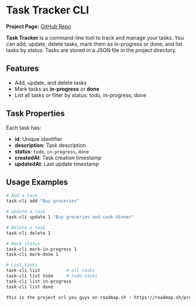 # Task Tracker CLI

**Project Page:** [GitHub Repo](https://github.com/ilyasszn492/github-user-activity)

**Task Tracker** is a command-line tool to track and manage your tasks. You can add, update, delete tasks, mark them as in-progress or done, and list tasks by status. Tasks are stored in a JSON file in the project directory.

## Features

- Add, update, and delete tasks
- Mark tasks as **in-progress** or **done**
- List all tasks or filter by status: todo, in-progress, done

## Task Properties

Each task has:

- **id**: Unique identifier
- **description**: Task description
- **status**: `todo`, `in-progress`, `done`
- **createdAt**: Task creation timestamp
- **updatedAt**: Last update timestamp

## Usage Examples

```bash
# Add a task
task-cli add "Buy groceries"

# Update a task
task-cli update 1 "Buy groceries and cook dinner"

# Delete a task
task-cli delete 1

# Mark status
task-cli mark-in-progress 1
task-cli mark-done 1

# List tasks
task-cli list          # all tasks
task-cli list todo     # todo tasks
task-cli list in-progress
task-cli list done

this is the project url you guys on roadmap.sh : https://roadmap.sh/projects/task-tracker, a great site ofc that helps throughout your journy, this is 100% not correct grammer i didn't sleep 2 days ago whatever...
